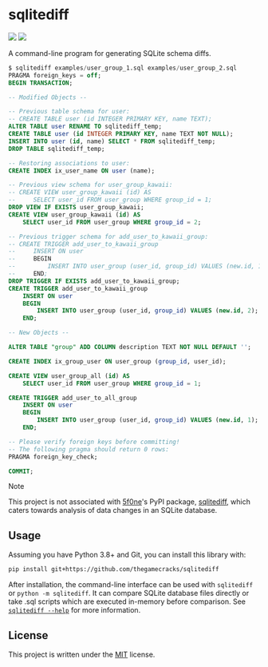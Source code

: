 # sqlitediff

[![](https://img.shields.io/github/actions/workflow/status/thegamecracks/sqlitediff/pyright-lint.yml?style=flat-square&label=pyright)](https://microsoft.github.io/pyright/#/)
[![](https://img.shields.io/github/actions/workflow/status/thegamecracks/sqlitediff/python-test.yml?style=flat-square&logo=pytest&label=tests)](https://docs.pytest.org/en/stable/)

A command-line program for generating SQLite schema diffs.

```sql
$ sqlitediff examples/user_group_1.sql examples/user_group_2.sql
PRAGMA foreign_keys = off;
BEGIN TRANSACTION;

-- Modified Objects --

-- Previous table schema for user:
-- CREATE TABLE user (id INTEGER PRIMARY KEY, name TEXT);
ALTER TABLE user RENAME TO sqlitediff_temp;
CREATE TABLE user (id INTEGER PRIMARY KEY, name TEXT NOT NULL);
INSERT INTO user (id, name) SELECT * FROM sqlitediff_temp;
DROP TABLE sqlitediff_temp;

-- Restoring associations to user:
CREATE INDEX ix_user_name ON user (name);

-- Previous view schema for user_group_kawaii:
-- CREATE VIEW user_group_kawaii (id) AS
--     SELECT user_id FROM user_group WHERE group_id = 1;
DROP VIEW IF EXISTS user_group_kawaii;
CREATE VIEW user_group_kawaii (id) AS
    SELECT user_id FROM user_group WHERE group_id = 2;

-- Previous trigger schema for add_user_to_kawaii_group:
-- CREATE TRIGGER add_user_to_kawaii_group
--     INSERT ON user
--     BEGIN
--         INSERT INTO user_group (user_id, group_id) VALUES (new.id, 1);
--     END;
DROP TRIGGER IF EXISTS add_user_to_kawaii_group;
CREATE TRIGGER add_user_to_kawaii_group
    INSERT ON user
    BEGIN
        INSERT INTO user_group (user_id, group_id) VALUES (new.id, 2);
    END;

-- New Objects --

ALTER TABLE "group" ADD COLUMN description TEXT NOT NULL DEFAULT '';

CREATE INDEX ix_group_user ON user_group (group_id, user_id);

CREATE VIEW user_group_all (id) AS
    SELECT user_id FROM user_group WHERE group_id = 1;

CREATE TRIGGER add_user_to_all_group
    INSERT ON user
    BEGIN
        INSERT INTO user_group (user_id, group_id) VALUES (new.id, 1);
    END;

-- Please verify foreign keys before committing!
-- The following pragma should return 0 rows:
PRAGMA foreign_key_check;

COMMIT;
```

> [!NOTE]
>
> This project is not associated with [5f0ne](https://github.com/5f0ne)'s
> PyPI package, [sqlitediff](https://pypi.org/project/sqlitediff/),
> which caters towards analysis of data changes in an SQLite database.

## Usage

Assuming you have Python 3.8+ and Git, you can install this library with:

```sh
pip install git+https://github.com/thegamecracks/sqlitediff
```

After installation, the command-line interface can be used with `sqlitediff`
or `python -m sqlitediff`. It can compare SQLite database files directly
or take .sql scripts which are executed in-memory before comparison.
See [`sqlitediff --help`](/src/sqlitediff/__main__.py) for more information.

## License

This project is written under the [MIT] license.

[MIT]: /LICENSE
